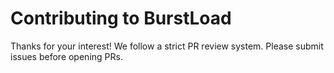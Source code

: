 # Contributing to BurstLoad

Thanks for your interest! We follow a strict PR review system. Please submit issues before opening PRs.
